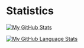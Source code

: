 # Statistics

[![My GitHub Stats](https://github-readme-stats.vercel.app/api/?username=jx4e&count_private=true&theme=tokyonight&showicons=true)]()


[![My GitHub Language Stats](https://github-readme-stats.vercel.app/api/top-langs/?username=jx4e&langs_count=5&theme=tokyonight)]()

